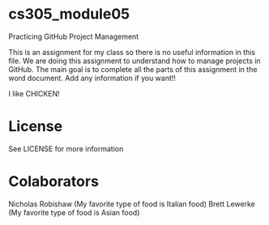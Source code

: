 # cs305_module05
Practicing GitHub Project Management


This is an assignment for my class so there is no useful information in this file. We are doing this assignment to understand how to manage projects in GitHub. The main goal is to complete all the parts of this assignment in the word document. Add any information if you want!!

I like CHICKEN!


# License
See LICENSE for more information

# Colaborators
Nicholas Robishaw
(My favorite type of food is Italian food)
Brett Lewerke
(My favorite type of food is Asian food)
